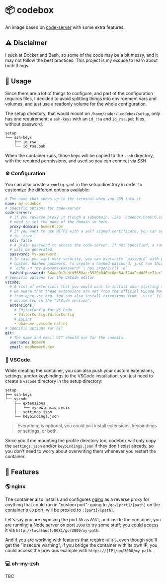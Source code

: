 # 📦 codebox

An image based on [code-server](https://hub.docker.com/r/codercom/code-server) with some extra features.

## ⚠️ Disclaimer

I suck at Docker and Bash, so some of the code may be a bit messy, and it may not follow the best practices. This project is my excuse to learn about both things.

## 🍿 Usage

Since there are a lot of things to configure, and part of the configuration requires files, I decided to avoid splitting things into environment vars and volumes, and just use a readonly volume for the whole configuration.

The setup directory, that would mount on `/home/coder/.codebox/setup`, only has one requirement: a `ssh-keys` with an `id_rsa` and `id_rsa.pub` files, without password.

```
setup
└── ssh-keys
    ├── id_rsa
    └── id_rsa.pub
```

When the container runs, those keys will be copied to the `.ssh` directory, with the required permissions, and used so you can connect via SSH.

### ⚙️ Configuration

You can also create a `config.yaml` in the setup directory in order to customize the different options available:

```yaml
# The name that shows up in the terminal when you SSH into it
name: my-codebox
# Specific options for code-server
code-server:
  # If you reverse proxy it trough a subdomain, like `codebox.homer0.com`, you
  # need to set the name of the domain in here.
  proxy-domain: homer0.com
  # If you want to use HTTPS with a self signed certificate, you can set this
  # to `true`.
  ssl: false
  # A plain password to access the code-server. If not specified, a random string
  # will be generated.
  password: my-password
  # In case you want more security, you can overwrite `password` with your own,
  # custom, hashed password. To create a hashed password, just run this command:
  # `echo -n "my-awesome-password" | npx argon2-cli -e`
  hashed-password: 64aad9f2edfd5658acc3929b840bf0dd64c374a2edd85ee71ec78eafb30740b9
# Specific options for the VSCode editor
vscode:
  # A list of extensions that you would want to install when starting the container.
  # Be aware that these extensions are not from the official VSCode marketpalce, but
  # from open-vsx.org. You can also install extensions from `.vsix` files, but that's
  # documented in the "VSCode section".
  extensions:
    # EditorConfig for VS Code
    - EditorConfig.EditorConfig
    # ESLint
    - dbaeumer.vscode-eslint
# Specific options for GIT
git:
  # The name and email GIT should use for the commits.
  username: homer0
  email: me@homer0.dev
```

### 📝 VSCode

While creating the container, you can also push your custom extensions, settings, and/or keybindings to the VSCode installation, you just need to create a `vscode` directory in the setup directory:

```
setup
├── ssh-keys
└── vscode
    ├── extensions
    │   └── my-extension.vsix
    ├── settings.json
    └── keybindings.json
```

> Everything is optional, you could just install extensions, keybindings or settings, or both.

Since you'll me mounting the profile directory too, codebox will only copy the `settings.json` and/or `keybindings.json` if they don't exist already, so you don't need to worry about overwriting them whenever you restart the container.

## 🚀 Features

### 🌎 nginx

The container also installs and configures [nginx](https://www.nginx.com) as a reverse proxy for anything that could run in "custom port": going to `/go/[port]/[path]` on the container's `80` port, will be proxied to `:[port]/[path]`.

Let's say you are exposing the port `80` as `8081`, and inside the container, you are running a Node server on port `3000` to try some stuff; you could access it via `http://localhost:8081/go/3000/my-path`.

And if you are working with features that require `HTTPS`, even though you'll get the "insecure warning", if you bridge the container with its own IP, you could access the previous example with `https://[IP]/go/3000/my-path`.

### 💻 oh-my-zsh

TBC

